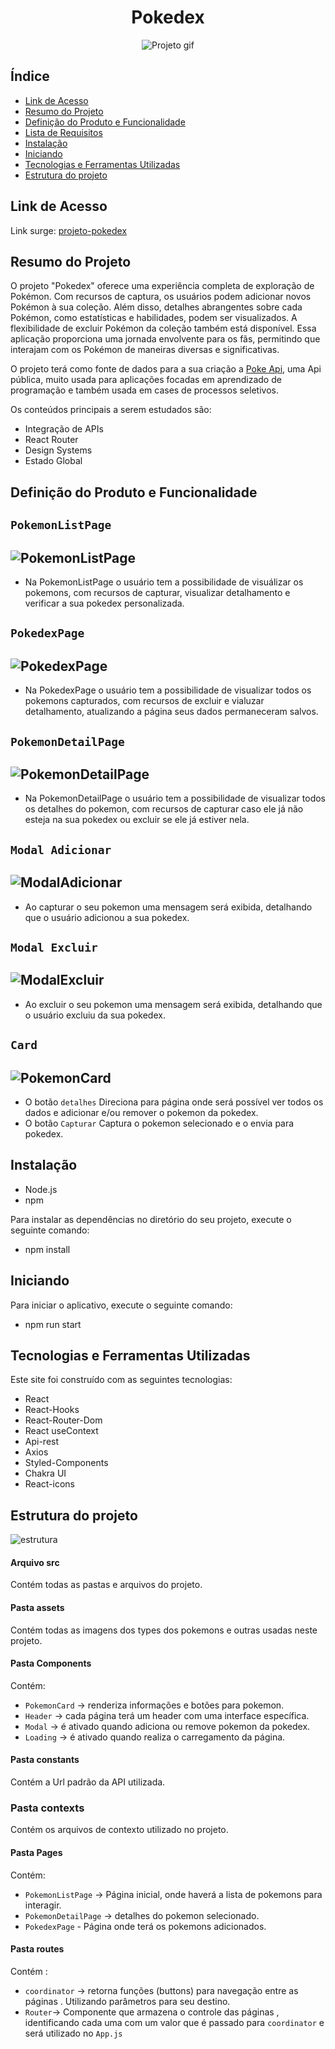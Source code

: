 <h1 align="center">Pokedex</h1>
<div align="center">

![Projeto gif](./src/assets/projeto.gif)

</div>

## Índice

- [Link de Acesso](#Link-de-Acesso)
- [Resumo do Projeto](#Resumo-do-projeto)
- [Definição do Produto e Funcionalidade](#Definição-do-Projeto-e-Funcionalidade)
- [Lista de Requisitos](#Lista-de-Requisitos)
- [Instalação](#Instalação)
- [Iniciando](#Iniciando)
- [Tecnologias e Ferramentas Utilizadas](#Tecnologias-e-Ferramentas-Utilizadas)
- [Estrutura do projeto](#Estrutura-do-projeto)

## Link de Acesso

Link surge: [projeto-pokedex](https://projeto-pokedex-api-rose.vercel.app/)

## Resumo do Projeto

O projeto "Pokedex" oferece uma experiência completa de exploração de Pokémon. Com recursos de captura, os usuários podem adicionar novos Pokémon à sua coleção. Além disso, detalhes abrangentes sobre cada Pokémon, como estatísticas e habilidades, podem ser visualizados. A flexibilidade de excluir Pokémon da coleção também está disponível. Essa aplicação proporciona uma jornada envolvente para os fãs, permitindo que interajam com os Pokémon de maneiras diversas e significativas.

O projeto terá como fonte de dados para a sua criação a [Poke Api](https://pokeapi.co/ "Poke Api"), uma Api pública, muito usada para aplicações focadas em aprendizado de programação e também usada em cases de processos seletivos.

Os conteúdos principais a serem estudados são:

- Integração de APIs
- React Router
- Design Systems
- Estado Global

## Definição do Produto e Funcionalidade

## `PokemonListPage`

## ![PokemonListPage](./src//assets/PokemonListPage.png)

- Na PokemonListPage o usuário tem a possibilidade de visuálizar os pokemons, com recursos de capturar, visualizar detalhamento e verificar a sua pokedex personalizada.

## `PokedexPage`

## ![PokedexPage](./src//assets/PokedexPage.png)

- Na PokedexPage o usuário tem a possibilidade de visualizar todos os pokemons capturados, com recursos de excluir e vialuzar detalhamento, atualizando a página seus dados permaneceram salvos.

## `PokemonDetailPage`

## ![PokemonDetailPage](./src//assets/PokemonDetailPage.png)

- Na PokemonDetailPage o usuário tem a possibilidade de visualizar todos os detalhes do pokemon, com recursos de capturar caso ele já não esteja na sua pokedex ou excluir se ele já estiver nela.

## `Modal Adicionar`

## ![ModalAdicionar](./src/assets/ModalAdicionado.png)

- Ao capturar o seu pokemon uma mensagem será exibida, detalhando que o usuário adicionou a sua pokedex.

## `Modal Excluir`

## ![ModalExcluir](./src/assets/ModalExcluir.png)

- Ao excluir o seu pokemon uma mensagem será exibida, detalhando que o usuário excluiu da sua pokedex.

## `Card`

## ![PokemonCard](./src/assets/PokemonCard.png)

- O botão `detalhes` Direciona para página onde será possível ver todos os dados e adicionar e/ou remover o pokemon da pokedex.
- O botão `Capturar` Captura o pokemon selecionado e o envia para pokedex.

## Instalação

- Node.js
- npm

Para instalar as dependências no diretório do seu projeto, execute o seguinte comando:

- npm install

## Iniciando

Para iniciar o aplicativo, execute o seguinte comando:

- npm run start

## Tecnologias e Ferramentas Utilizadas

Este site foi construído com as seguintes tecnologias:

- React
- React-Hooks
- React-Router-Dom
- React useContext
- Api-rest
- Axios
- Styled-Components
- Chakra UI
- React-icons

## Estrutura do projeto

![estrutura](./src/assets/estrutura.png)

#### Arquivo src

Contém todas as pastas e arquivos do projeto.

#### Pasta assets

Contém todas as imagens dos types dos pokemons e outras usadas neste projeto.

#### Pasta Components

Contém:

- `PokemonCard` -> renderiza informações e botões para pokemon.
- `Header` -> cada página terá um header com uma interface específica.
- `Modal` -> é ativado quando adiciona ou remove pokemon da pokedex.
- `Loading` -> é ativado quando realiza o carregamento da página.

#### Pasta constants

Contém a Url padrão da API utilizada.

### Pasta contexts

Contém os arquivos de contexto utilizado no projeto.

#### Pasta Pages

Contém:

- `PokemonListPage` -> Página inicial, onde haverá a lista de pokemons para interagir.
- `PokemonDetailPage` -> detalhes do pokemon selecionado.
- `PokedexPage` - Página onde terá os pokemons adicionados.

#### Pasta routes

Contém :

- `coordinator` -> retorna funções (buttons) para navegação entre as páginas . Utilizando parâmetros para seu destino.
- `Router`-> Componente que armazena o controle das páginas , identificando cada uma com um valor que é passado para `coordinator` e será utilizado no `App.js`
